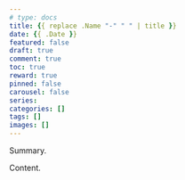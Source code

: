 ```yaml
---
# type: docs 
title: {{ replace .Name "-" " " | title }}
date: {{ .Date }}
featured: false
draft: true
comment: true
toc: true
reward: true
pinned: false
carousel: false
series:
categories: []
tags: []
images: []
---
```


Summary.

<!--more-->

Content.
